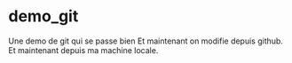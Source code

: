 # demo_git
Une demo de git qui se passe bien
Et maintenant on modifie depuis github.
Et maintenant depuis ma machine locale.